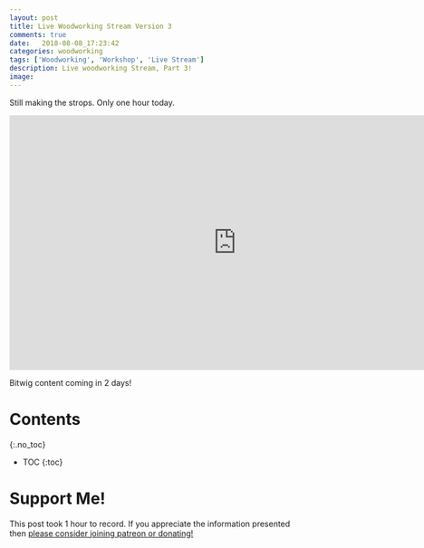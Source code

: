 ```yaml
---
layout: post
title: Live Woodworking Stream Version 3
comments: true
date:   2018-08-08_17:23:42 
categories: woodworking
tags: ['Woodworking', 'Workshop', 'Live Stream']
description: Live woodworking Stream, Part 3!
image:
---
```


Still making the strops. Only one hour today.

<iframe width="800" height="450" src="https://www.youtube.com/embed/V9qtY1DACIQ" frameborder="0" allow="autoplay; encrypted-media" allowfullscreen></iframe>

Bitwig content coming in 2 days!

<!--more-->



# Contents
{:.no_toc}
* TOC
{:toc}

# Support Me!

This post took 1 hour to record. If you appreciate the information presented then <a href="/DonateNow/">please consider joining patreon or donating!</a>






